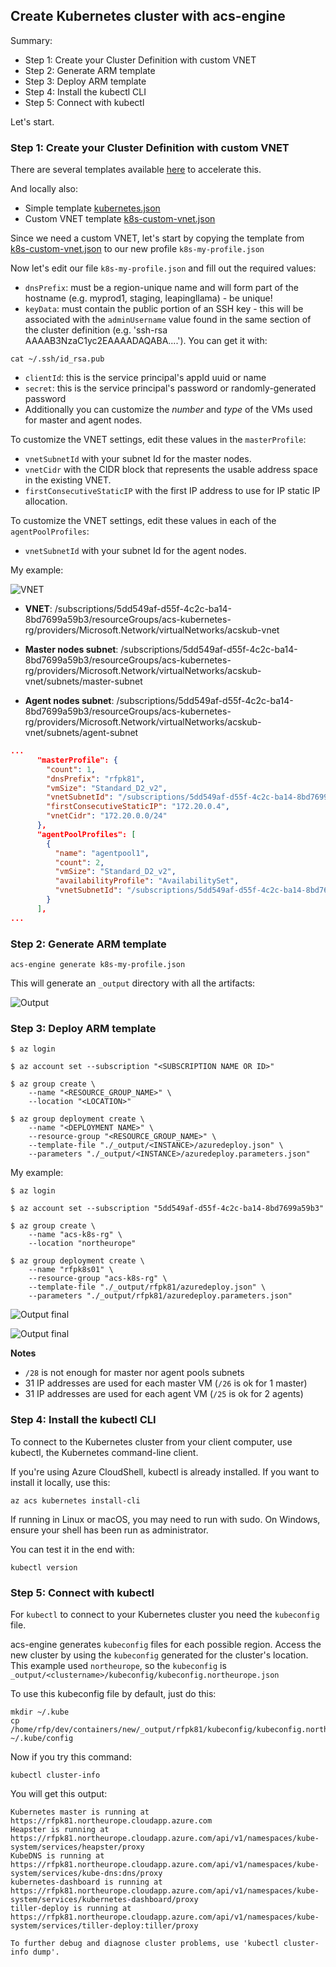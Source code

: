 ## Create Kubernetes cluster with acs-engine

Summary:
- Step 1: Create your Cluster Definition with custom VNET
- Step 2: Generate ARM template
- Step 3: Deploy ARM template
- Step 4: Install the kubectl CLI
- Step 5: Connect with kubectl

Let's start.

### Step 1: Create your Cluster Definition with custom VNET

There are several templates available [here](https://github.com/Azure/acs-engine/blob/master/examples/) to accelerate this.

And locally also:
- Simple template [kubernetes.json](./cluster-profiles/kubernetes.json)
- Custom VNET template [k8s-custom-vnet.json](./cluster-profiles/k8s-custom-vnet.json)

Since we need a custom VNET, let's start by copying the template from [k8s-custom-vnet.json](./cluster-profiles/k8s-custom-vnet.json) to our new profile `k8s-my-profile.json`


Now let's edit our file `k8s-my-profile.json` and fill out the required values:

- `dnsPrefix`: must be a region-unique name and will form part of the hostname (e.g. myprod1, staging, leapingllama) - be unique!
- `keyData`: must contain the public portion of an SSH key - this will be associated with the `adminUsername` value found in the same section of the cluster definition (e.g. 'ssh-rsa AAAAB3NzaC1yc2EAAAADAQABA....'). You can get it with:

```shell
cat ~/.ssh/id_rsa.pub
```

- `clientId`: this is the service principal's appId uuid or name
- `secret`: this is the service principal's password or randomly-generated password
- Additionally you can customize the *number* and *type* of the VMs used for master and agent nodes.

To customize the VNET settings, edit these values in the `masterProfile`:

- `vnetSubnetId` with your subnet Id for the master nodes.
- `vnetCidr` with the CIDR block that represents the usable address space in the existing VNET.
- `firstConsecutiveStaticIP` with the first IP address to use for IP static IP allocation.

To customize the VNET settings, edit these values in each of the `agentPoolProfiles`:

- `vnetSubnetId` with your subnet Id for the agent nodes.


My example:

![VNET](./media/vnet-03.png)

- **VNET**: /subscriptions/5dd549af-d55f-4c2c-ba14-8bd7699a59b3/resourceGroups/acs-kubernetes-rg/providers/Microsoft.Network/virtualNetworks/acskub-vnet

- **Master nodes subnet**: /subscriptions/5dd549af-d55f-4c2c-ba14-8bd7699a59b3/resourceGroups/acs-kubernetes-rg/providers/Microsoft.Network/virtualNetworks/acskub-vnet/subnets/master-subnet

- **Agent nodes subnet**: /subscriptions/5dd549af-d55f-4c2c-ba14-8bd7699a59b3/resourceGroups/acs-kubernetes-rg/providers/Microsoft.Network/virtualNetworks/acskub-vnet/subnets/agent-subnet

```json
...
      "masterProfile": {
        "count": 1,
        "dnsPrefix": "rfpk81",
        "vmSize": "Standard_D2_v2",
        "vnetSubnetId": "/subscriptions/5dd549af-d55f-4c2c-ba14-8bd7699a59b3/resourceGroups/acs-kubernetes-rg/providers/Microsoft.Network/virtualNetworks/acskub-vnet/subnets/master-subnet",
        "firstConsecutiveStaticIP": "172.20.0.4",
        "vnetCidr": "172.20.0.0/24"
      },
      "agentPoolProfiles": [
        {
          "name": "agentpool1",
          "count": 2,
          "vmSize": "Standard_D2_v2",
          "availabilityProfile": "AvailabilitySet",
          "vnetSubnetId": "/subscriptions/5dd549af-d55f-4c2c-ba14-8bd7699a59b3/resourceGroups/acs-kubernetes-rg/providers/Microsoft.Network/virtualNetworks/acskub-vnet/subnets/agent-subnet"
        }
      ],        
...
```

### Step 2: Generate ARM template

```shell
acs-engine generate k8s-my-profile.json
```

This will generate an `_output` directory with all the artifacts:

![Output](./media/output-01.png)


### Step 3: Deploy ARM template

```shell
$ az login

$ az account set --subscription "<SUBSCRIPTION NAME OR ID>"

$ az group create \
    --name "<RESOURCE_GROUP_NAME>" \
    --location "<LOCATION>"

$ az group deployment create \
    --name "<DEPLOYMENT NAME>" \
    --resource-group "<RESOURCE_GROUP_NAME>" \
    --template-file "./_output/<INSTANCE>/azuredeploy.json" \
    --parameters "./_output/<INSTANCE>/azuredeploy.parameters.json"
```

My example:


```shell
$ az login

$ az account set --subscription "5dd549af-d55f-4c2c-ba14-8bd7699a59b3"

$ az group create \
    --name "acs-k8s-rg" \
    --location "northeurope"

$ az group deployment create \
    --name "rfpk8s01" \
    --resource-group "acs-k8s-rg" \
    --template-file "./_output/rfpk81/azuredeploy.json" \
    --parameters "./_output/rfpk81/azuredeploy.parameters.json"
```

![Output final](./media/output-02.png)

![Output final](./media/output-03.png)


**Notes**

- `/28` is not enough for master nor agent pools subnets
- 31 IP addresses are used for each master VM (`/26` is ok for 1 master)
- 31 IP addresses are used for each agent VM (`/25` is ok for 2 agents)


### Step 4: Install the kubectl CLI

To connect to the Kubernetes cluster from your client computer, use kubectl, the Kubernetes command-line client.

If you're using Azure CloudShell, kubectl is already installed. If you want to install it locally, use this:

```shell
az acs kubernetes install-cli
```

If running in Linux or macOS, you may need to run with sudo. On Windows, ensure your shell has been run as administrator.

You can test it in the end with:

```shell
kubectl version
```

### Step 5: Connect with kubectl

For `kubectl` to connect to your Kubernetes cluster you need the `kubeconfig` file.

acs-engine generates `kubeconfig` files for each possible region. Access the new cluster by using the `kubeconfig` generated for the cluster's location. This example used `northeurope`, so the `kubeconfig` is `_output/<clustername>/kubeconfig/kubeconfig.northeurope.json`

To use this kubeconfig file by default, just do this:

```shell
mkdir ~/.kube
cp /home/rfp/dev/containers/new/_output/rfpk81/kubeconfig/kubeconfig.northeurope.json ~/.kube/config
```

Now if you try this command:

```shell
kubectl cluster-info
```

You will get this output:

```shell
Kubernetes master is running at https://rfpk81.northeurope.cloudapp.azure.com
Heapster is running at https://rfpk81.northeurope.cloudapp.azure.com/api/v1/namespaces/kube-system/services/heapster/proxy
KubeDNS is running at https://rfpk81.northeurope.cloudapp.azure.com/api/v1/namespaces/kube-system/services/kube-dns:dns/proxy
kubernetes-dashboard is running at https://rfpk81.northeurope.cloudapp.azure.com/api/v1/namespaces/kube-system/services/kubernetes-dashboard/proxy
tiller-deploy is running at https://rfpk81.northeurope.cloudapp.azure.com/api/v1/namespaces/kube-system/services/tiller-deploy:tiller/proxy

To further debug and diagnose cluster problems, use 'kubectl cluster-info dump'.
```
